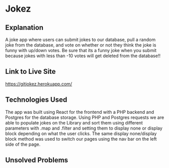 # Jokez

## Explanation
A joke app where users can submit jokes to our database, pull a random joke from the database, and vote on whether or not they think the joke is funny with up/down votes. Be sure that its a funny joke when you submit because jokes with less than -10 votes will get deleted from the database!!

## Link to Live Site
https://gitjokez.herokuapp.com/

## Technologies Used
The app was built using React for the frontend with a PHP backend and Postgres for the database storage. Using PHP and Postgres requests we are able to populate jokes on the Library and sort them using different parameters with .map and .filter and setting them to display none or display block depending on what the user clicks. The same display none/display block method was used to switch our pages using the nav bar on the left side of the page.


## Unsolved Problems
